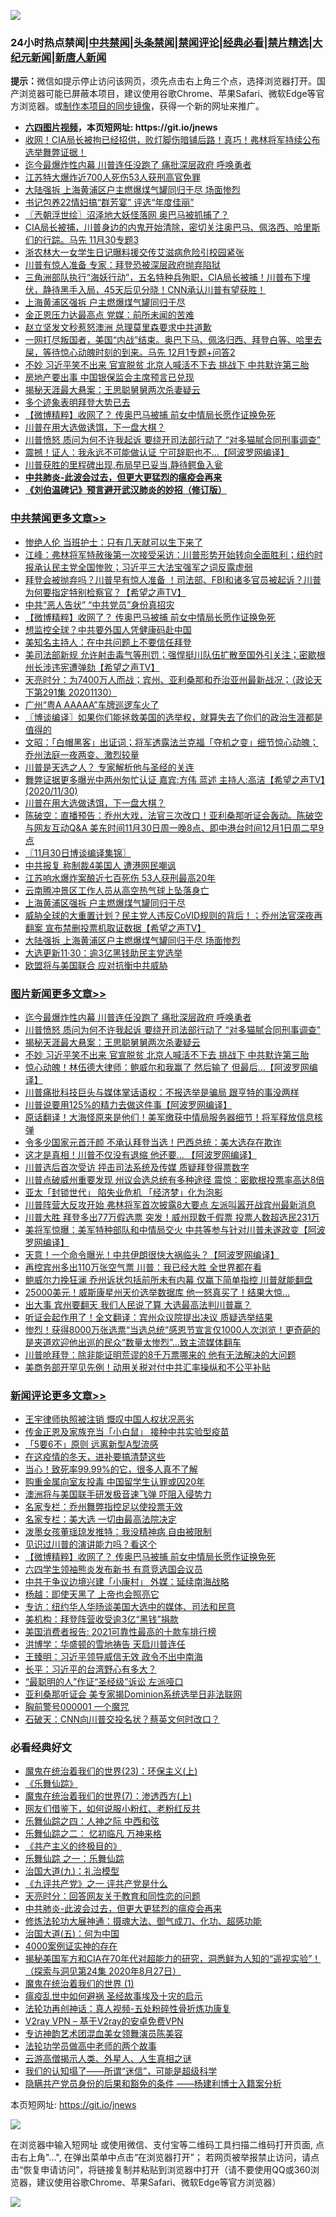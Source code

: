 ![](https://raw.githubusercontent.com/fqnews/bnews/master/64photo/fqnews-qr.jpg)

<div id="tt">
<h3>24小时热点禁闻|<a href="#%E4%B8%AD%E5%85%B1%E7%A6%81%E9%97%BB%E6%9B%B4%E5%A4%9A%E6%96%87%E7%AB%A0">中共禁闻</a>|<a href="#%E5%9B%BE%E7%89%87%E6%96%B0%E9%97%BB%E6%9B%B4%E5%A4%9A%E6%96%87%E7%AB%A0">头条禁闻</a>|<a href="#%E6%96%B0%E9%97%BB%E8%AF%84%E8%AE%BA%E6%9B%B4%E5%A4%9A%E6%96%87%E7%AB%A0">禁闻评论|<a href="#%E5%BF%85%E7%9C%8B%E7%BB%8F%E5%85%B8%E5%A5%BD%E6%96%87">经典必看|<a href="/video.md#%E7%A6%81%E7%89%87%E7%B2%BE%E9%80%89">禁片精选</a>|<a href="https://github.com/fqnews/djy/blob/master/gb/nf1351518.md#1">大纪元新闻</a>|<a href="https://github.com/fqnews/ntdtv/blob/master/gb/prog204.md#1">新唐人新闻</a></h3>
<div><b>提示：</b>微信如提示停止访问该网页，须先点击右上角三个点，选择浏览器打开。国产浏览器可能已屏蔽本项目，建议使用谷歌Chrome、苹果Safari、微软Edge等官方浏览器。或<a href="https://github.com/fqnews/bnews/blob/master/%E5%88%B6%E4%BD%9Cgit%E7%A6%81%E9%97%BB%E9%95%9C%E5%83%8F.md">制作本项目的同步镜像</a>，获得一个新的网址来推广。</div>
<ul>
<li><b><a href="http://d1.bdrive.tk/64.mp4" target="_blank">六四图片视频</a>，本页短网址: https://git.io/jnews</b></li>
<li><a href="/bannedvideo/20201130/1439653.md">收网！CIA局长被拘已经招供，败灯脚伤暗铺后路！真巧！弗林将军持续公布选举舞弊证据！</a></li>
<li><a href="/topimagenews/20201201/1439781.md">迄今最爆炸性内幕 川普连任没跑了 痛批深层政府 呼唤勇者</a></li>
<li><a href="/cbnews/20201130/1439584.md">江苏特大爆炸近700人死伤53人获刑高官免罪</a></li>
<li><a href="/cbnews/20201201/1439734.md">大陆强拆 上海黄浦区户主燃爆煤气罐同归于尽 场面惨烈</a></li>
<li><a href="/cnnews/20201130/1439593.md">书记包养22情妇搞“群芳宴” 评选“年度佳丽”</a></li>
<li><a href="/ssgc/20201201/1439836.md">〖兲朝浮世绘〗沼泽地大妖怪落网 奥巴马被抓捕了？</a></li>
<li><a href="/bannedvideo/20201201/1439731.md">CIA局长被捕，川普身边的内鬼开始清除，密切关注奥巴马、佩洛西、哈里斯们的行踪。马先 11月30专题3</a></li>
<li><a href="/headline/20201130/1439651.md">浙农林大一女学生日记曝料援交传艾滋病危险引校园紧张</a></li>
<li><a href="/cnnews/20201130/1439592.md">川普有惊人准备 专家：拜登恐被深层政府抛弃陷狱</a></li>
<li><a href="/bannedvideo/20201201/1439943.md">三角洲部队执行“海妖行动”，五名特种兵殉职，CIA局长被捕！川普布下埋伏，静待黑手入局，45天后见分晓！CNN承认川普有望获胜！</a></li>
<li><a href="/cbnews/20201201/1439806.md">上海黄浦区强拆 户主燃爆煤气罐同归于尽</a></li>
<li><a href="/cnnews/20201130/1439594.md">金正恩压力达最高点 党媒：前所未闻的苦难</a></li>
<li><a href="/cbnews/20201130/1439567.md">赵立坚发文秒惹怒澳洲 总理莫里森要求中共道歉</a></li>
<li><a href="/bannedvideo/20201201/1439856.md">一网打尽叛国者，美国“内战”结束。奥巴下马、佩洛归西、拜登白等、哈里去屎，等待惊心动魄时刻的到来。马先 12月1专题+问答2</a></li>
<li><a href="/topimagenews/20201130/1439615.md">不妙 习近平笑不出来 官宣脱贫 北京人喊活不下去 挑战下 中共默许第三胎</a></li>
<li><a href="/finance/20201201/1439844.md">房地产要出事 中国银保监会主席预言已兑现</a></li>
<li><a href="/topimagenews/20201201/1439730.md">揭秘天涯最大悬案：王思聪舅舅两次杀妻疑云</a></li>
<li><a href="/comments/20201201/1439928.md">多个迹象表明拜登大势已去</a></li>
<li><a href="/comments/20201201/1440047.md">【微博精粹】收网了？ 传奥巴马被捕 前女中情局长愿作证换免死</a></li>
<li><a href="/cbnews/20201201/1439909.md">川普在用大选做诱饵，下一盘大棋？</a></li>
<li><a href="/topimagenews/20201201/1439743.md">川普愤怒 质问为何不许我起诉 要绕开司法部行动了 “对多猫腻合同刑事调查”</a></li>
<li><a href="/cnnews/20201201/1440032.md">震撼！证人：我永远不可能做认证 宁可辞职也不…【阿波罗网编译】</a></li>
<li><a href="/bannedvideo/20201130/1439642.md">川普获胜的里程碑出现,布局早已妥当,静待鳄鱼入瓮</a></li>
<li><b><a href="/comments/20200211/1275071.md" target="_blank">中共肺炎-此波会过去，但更大更猛烈的瘟疫会再来</a></b></li>
<li><b><a href="/comments/20200207/1272816.md" target="_blank">《刘伯温碑记》预言避开武汉肺炎的妙招（修订版）</a></b></li>
</ul>
</div>

<div class="catlist">
<h3><a href="/cbnews/" target="_blank">中共禁闻</a><span><a href="/cbnews/" target="_blank" rel="nofollow">更多文章>></a></span></h3>
<ul>
<li><a href="/cbnews/20201201/1440137.md" target="_blank">惨绝人伦 当班护士：只有几天就可以生下来了</a></li>
<li><a href="/cbnews/20201201/1440126.md" target="_blank">江峰：弗林将军特赦後第一次接受采访：川普形势开始转向全面胜利；纽约时报承认民主党全国惨败；习近平三大法宝强军之词反露虚弱</a></li>
<li><a href="/cbnews/20201201/1440089.md" target="_blank">拜登会被抛弃吗？川普早有惊人准备 ！司法部、FBI和诸多官员被起诉？川普为何要指定特别检察官？【希望之声TV】</a></li>
<li><a href="/cbnews/20201201/1440071.md" target="_blank">中共“恶人告状” “中共党员”身份真招灾</a></li>
<li><a href="/comments/20201201/1440047.md" target="_blank">【微博精粹】收网了？ 传奥巴马被捕 前女中情局长愿作证换免死</a></li>
<li><a href="/cbnews/20201201/1440042.md" target="_blank">想监控全球？中共要外国人凭健康码赴中国</a></li>
<li><a href="/cbnews/20201201/1440020.md" target="_blank">美知名主持人：在中共问题上不要信任拜登</a></li>
<li><a href="/cbnews/20201201/1439992.md" target="_blank">美司法部新规 允许射击毒气等刑罚；强悍挺川队伍扩散至国外引关注；密歇根州长涉违宪遭弹劾【希望之声TV】</a></li>
<li><a href="/cbnews/20201201/1439980.md" target="_blank">天亮时分：为7400万人而战；宾州、亚利桑那和乔治亚州最新战况；（政论天下第291集 20201130）</a></li>
<li><a href="/cbnews/20201201/1439951.md" target="_blank">广州“粤A AAAAA”车牌巡逻车火了</a></li>
<li><a href="/cbnews/20201201/1439938.md" target="_blank">〖博谈编译〗如果你们能拯救美国的选举权，就算失去了你们的政治生涯都是值得的</a></li>
<li><a href="/cbnews/20201201/1439927.md" target="_blank">文昭：「白帽黑客」出证词；将军透露法兰克福「夺机之变」细节惊心动魄；乔州法庭一夜两变、激烈较量</a></li>
<li><a href="/cbnews/20201201/1439728.md" target="_blank">川普是天选之人？ 专家解析他与圣经的关连</a></li>
<li><a href="/cbnews/20201201/1439913.md" target="_blank">舞弊证据更多曝光中两州匆忙认证 嘉宾:方伟 蓝述 主持人:高洁【希望之声TV】(2020/11/30)</a></li>
<li><a href="/cbnews/20201201/1439909.md" target="_blank">川普在用大选做诱饵，下一盘大棋？</a></li>
<li><a href="/cbnews/20201201/1439829.md" target="_blank">陈破空：直播预告：乔州大戏，法官三次改口！亚利桑那听证会轰动。陈破空与网友互动Q&amp;A 美东时间11月30日周一晚8点、即中港台时间12月1日周二早9点</a></li>
<li><a href="/cbnews/20201201/1439828.md" target="_blank">〖11月30日博谈编译集锦〗</a></li>
<li><a href="/cbnews/20201201/1439820.md" target="_blank">中共报复 称制裁4美国人 遭港网民嘲讽</a></li>
<li><a href="/cbnews/20201201/1439808.md" target="_blank">江苏响水爆炸案酿近七百死伤 53人获刑最高20年</a></li>
<li><a href="/cbnews/20201201/1439807.md" target="_blank">云南腾冲景区工作人员从高空热气球上坠落身亡</a></li>
<li><a href="/cbnews/20201201/1439806.md" target="_blank">上海黄浦区强拆 户主燃爆煤气罐同归于尽</a></li>
<li><a href="/cbnews/20201201/1439800.md" target="_blank">威胁全球的大重置计划？民主党人违反CoVID规则的背后！；乔州法官深夜再翻案 宣布禁删投票机取证数据【希望之声TV】</a></li>
<li><a href="/cbnews/20201201/1439734.md" target="_blank">大陆强拆 上海黄浦区户主燃爆煤气罐同归于尽 场面惨烈</a></li>
<li><a href="/cbnews/20201130/1439688.md" target="_blank">大选更新11·30：逾3亿黑钱助民主党选举</a></li>
<li><a href="/cbnews/20201130/1439658.md" target="_blank">欧盟将与美国联合 应对抗衡中共威胁</a></li>

</ul>
</div>
<div class="catlist">
<h3><a href="/topimagenews/" target="_blank">图片新闻</a><span><a href="/topimagenews/" target="_blank" rel="nofollow">更多文章>></a></span></h3>
<ul>
<li><a href="/topimagenews/20201201/1439781.md" target="_blank">迄今最爆炸性内幕 川普连任没跑了 痛批深层政府 呼唤勇者</a></li>
<li><a href="/topimagenews/20201201/1439743.md" target="_blank">川普愤怒 质问为何不许我起诉 要绕开司法部行动了 “对多猫腻合同刑事调查”</a></li>
<li><a href="/topimagenews/20201201/1439730.md" target="_blank">揭秘天涯最大悬案：王思聪舅舅两次杀妻疑云</a></li>
<li><a href="/topimagenews/20201130/1439615.md" target="_blank">不妙 习近平笑不出来 官宣脱贫 北京人喊活不下去 挑战下 中共默许第三胎</a></li>
<li><a href="/topimagenews/20201130/1439556.md" target="_blank">惊心动魄！林伍德大律师：鲍威尔和我赢了 然后输了 但最后&#8230;【阿波罗网编译】</a></li>
<li><a href="/topimagenews/20201130/1439512.md" target="_blank">川普痛批科技巨头与媒体掌话语权：不报选举是骗局 跟亨特的事没两样</a></li>
<li><a href="/topimagenews/20201130/1439486.md" target="_blank">川普说要用125%的精力去做这件事【阿波罗网编译】</a></li>
<li><a href="/comments/20201130/1439481.md" target="_blank">原话翻译！大海怪原来是他们！美军缴获中情局服务器细节！将军释放信息核弹</a></li>
<li><a href="/topimagenews/20201130/1439454.md" target="_blank">令多少国家元首汗颜 不承认拜登当选！巴西总统：美大选存在欺诈</a></li>
<li><a href="/topimagenews/20201130/1439362.md" target="_blank">这才是真相！川普不仅没有退缩 他还要… 【阿波罗网编译】</a></li>
<li><a href="/topimagenews/20201130/1439300.md" target="_blank">川普选后首次受访 抨击司法系统及传媒 质疑拜登得票数字</a></li>
<li><a href="/topimagenews/20201130/1439290.md" target="_blank">川普点破威州重要发现 州议会选总统有多种途径 震惊：密歇根投票率高达8倍</a></li>
<li><a href="/topimagenews/20201130/1439271.md" target="_blank">亚太「封锁世代」 陷失业危机 「经济梦」化为泡影</a></li>
<li><a href="/topimagenews/20201130/1439243.md" target="_blank">川普阵营大反攻开始 弗林将军首次披露8大要点 左派叫嚣开战宾州最新消息</a></li>
<li><a href="/topimagenews/20201129/1439209.md" target="_blank">川普大胜 拜登多出77万假选票 突发！威州现数千假票 投票人数超选民231万</a></li>
<li><a href="/topimagenews/20201129/1439098.md" target="_blank">美将军惊曝：美军特种部队和中情局交火 中共等参与针对川普未遂政变【阿波罗网编译】</a></li>
<li><a href="/topimagenews/20201129/1439062.md" target="_blank">天意！一个命令曝光！中共伊朗很快大祸临头？【阿波罗网编译】</a></li>
<li><a href="/topimagenews/20201129/1438889.md" target="_blank">再控宾州多出110万张空气票 川普：我已经大胜 全世界都在看</a></li>
<li><a href="/topimagenews/20201129/1438851.md" target="_blank">鲍威尔力挽狂澜 乔州诉状包括前所未有内幕 仅赢下简单指控 川普就能翻盘</a></li>
<li><a href="/topimagenews/20201128/1438779.md" target="_blank">25000美元！威斯康星州天价选举数据库 他一怒真买了！结果大惊…</a></li>
<li><a href="/topimagenews/20201128/1438742.md" target="_blank">出大事 宾州要翻天 我们人民说了算 大选最高法判川普赢？</a></li>
<li><a href="/topimagenews/20201128/1438585.md" target="_blank">听证会起作用了！全文翻译：宾州众议院提出决议 质疑选举结果</a></li>
<li><a href="/comments/20201128/1438507.md" target="_blank">惨烈！获得8000万张选票“当选总统”感恩节宣言仅1000人次浏览！更奇葩的是夹道欢迎他出巡的民众“数量太惨烈”…致主流媒体翻车</a></li>
<li><a href="/topimagenews/20201128/1438467.md" target="_blank">川普呛拜登：除非能证明荒谬的8千万票哪来的 他有无法解决的大问题</a></li>
<li><a href="/topimagenews/20201128/1438318.md" target="_blank">美商务部开罕见先例！动用关税对付中共汇率操纵和不公平补贴</a></li>

</ul>
</div>
<div class="catlist">
<h3><a href="/comments/" target="_blank">新闻评论</a><span><a href="/comments/" target="_blank" rel="nofollow">更多文章>></a></span></h3>
<ul>
<li><a href="/comments/20201201/1440168.md" target="_blank">王宇律师执照被注销 慨叹中国人权状况恶劣</a></li>
<li><a href="/comments/20201201/1440167.md" target="_blank">传金正恩及家族充当「小白鼠」 接种中共实验型疫苗</a></li>
<li><a href="/comments/20201201/1440166.md" target="_blank">「5要6不」原则 远离新型A型流感</a></li>
<li><a href="/comments/20201201/1440165.md" target="_blank">在这疫情的冬天，进补要搞清楚这些</a></li>
<li><a href="/comments/20201201/1440164.md" target="_blank">当心！致死率99.99%的它，很多人真不了解</a></li>
<li><a href="/comments/20201201/1440147.md" target="_blank">购重金属向室友投毒 中国留学生认罪或囚20年</a></li>
<li><a href="/comments/20201201/1440146.md" target="_blank">澳洲将与美国联手研发极音速飞弹 吓阻入侵势力</a></li>
<li><a href="/comments/20201201/1440140.md" target="_blank">名家专栏：乔州舞弊指控足以使投票无效</a></li>
<li><a href="/comments/20201201/1440129.md" target="_blank">名家专栏：美大选 一切由最高法院决定</a></li>
<li><a href="/comments/20201201/1440094.md" target="_blank">泼墨女孩董瑶琼发推特：我没精神病 自由被限制</a></li>
<li><a href="/comments/20201201/1440068.md" target="_blank">见识过川普的演讲能力吗？看这个</a></li>
<li><a href="/comments/20201201/1440047.md" target="_blank">【微博精粹】收网了？ 传奥巴马被捕 前女中情局长愿作证换免死</a></li>
<li><a href="/comments/20201201/1440034.md" target="_blank">六四学生领袖熊炎发布新书 有意竞选国会议员</a></li>
<li><a href="/comments/20201201/1440033.md" target="_blank">中共于争议边境兴建「小康村」 外媒：延续南海战略</a></li>
<li><a href="/comments/20201201/1440028.md" target="_blank">杨越：即使天黑了 上帝也会照亮它</a></li>
<li><a href="/comments/20201201/1440009.md" target="_blank">专访：纽约华人华旸谈美国大选中的媒体、司法和民意</a></li>
<li><a href="/comments/20201201/1440008.md" target="_blank">美机构：拜登阵营收受逾3亿“黑钱”捐款</a></li>
<li><a href="/comments/20201201/1440007.md" target="_blank">美国消费者报告: 2021可靠性最高的十款车排行榜</a></li>
<li><a href="/comments/20201201/1439990.md" target="_blank">洪博学：华盛顿的雪地祷告 天启川普连任</a></li>
<li><a href="/comments/20201201/1439989.md" target="_blank">王臻明：习近平领导威信无效 政令不出中南海</a></li>
<li><a href="/comments/20201201/1439988.md" target="_blank">长平：习近平的台湾野心有多大？</a></li>
<li><a href="/comments/20201201/1439987.md" target="_blank">“最聪明的人”作证“圣经级”诉讼 左派哑口</a></li>
<li><a href="/comments/20201201/1439970.md" target="_blank">亚利桑那听证会 美专家揭Dominion系统选举日非法联网</a></li>
<li><a href="/comments/20201201/1439958.md" target="_blank">胸前警号000001 一个魔咒</a></li>
<li><a href="/comments/20201201/1439957.md" target="_blank">石破天：CNN向川普交投名状？蔡英文何时改口？</a></li>

</ul>
</div>

<div class="catlist">
<h3>必看经典好文</h3>
<ul>
<li><a href="/ssgc/20180904/993719.md" target="_blank">魔鬼在统治着我们的世界(23)：环保主义(上)</a></li>
<li><a href="/comments/20200527/783191.md" target="_blank">《乐舞仙踪》</a></li>
<li><a href="/topimagenews/20180527/948369.md" target="_blank">魔鬼在统治着我们的世界(7)：渗透西方(上)</a></li>
<li><a href="/comments/20200712/1359630.md" target="_blank">网友们借鉴下，如何说服小粉红、老粉红反共</a></li>
<li><a href="/tculture/20190101/791144.md" target="_blank">乐舞仙踪之四：人神之际 中西和弦</a></li>
<li><a href="/tculture/20170711/790081.md" target="_blank">乐舞仙踪之二： 忆初临凡 万神来格</a></li>
<li><a href="/bookwiki/20171120/858084.md" target="_blank">《共产主义的终极目的》</a></li>
<li><a href="/tculture/20170710/789533.md" target="_blank">乐舞仙踪 之一：乐舞仙踪</a></li>
<li><a href="/cbnews/20180315/914943.md" target="_blank">治国大道(九)：礼治模型</a></li>
<li><a href="/bookonline/20131116/201056.md" target="_blank">《九评共产党》之一 评共产党是什么</a></li>
<li><a href="/cbnews/20200916/1397196.md" target="_blank">天亮时分：回答网友关于教育和同性恋的问题</a></li>
<li><a href="/comments/20200211/1275071.md" target="_blank">中共肺炎-此波会过去，但更大更猛烈的瘟疫会再来</a></li>
<li><a href="/comments/20191203/1234383.md" target="_blank">修炼法轮功大展神通：摄魂大法、御气成刀、化功、超感功能</a></li>
<li><a href="/cbnews/20180311/913065.md" target="_blank">治国大道(五)：何为中国</a></li>
<li><a href="/lifebaike/20201113/1430218.md" target="_blank">4000案例证实神的存在</a></li>
<li><a href="/cbnews/20200828/1386804.md" target="_blank">揭秘美国军方和CIA在70年代对超能力的研究，洞悉鲜为人知的“遥视实验”！（探索与洞见第24集 2020年8月27日）</a></li>
<li><a href="/topimagenews/20180519/944624.md" target="_blank">魔鬼在统治着我们的世界 (1)</a></li>
<li><a href="/comments/20200618/1346823.md" target="_blank">瘟疫乱世中如何避祸 圣经故事埃及十灾的启示</a></li>
<li><a href="/comments/20190516/1128964.md" target="_blank">法轮功再创神话：真人视频-五处粉碎性骨折炼功康复</a></li>
<li><a href="/comments/20200112/1257608.md" target="_blank">V2ray VPN &#8211; 基于V2ray的安卓免费VPN</a></li>
<li><a href="/topimagenews/20180404/923380.md" target="_blank">专访神韵艺术团混血美女领舞演员陈美容</a></li>
<li><a href="/comments/20200629/1352533.md" target="_blank">法轮功学员做高中老师的两个故事</a></li>
<li><a href="/comments/20200919/82684.md" target="_blank">云游高僧揭示人类、外星人、人生真相之谜</a></li>
<li><a href="/sohnews/20161029/607205.md" target="_blank">我们的认知塌了——所谓“迷信”，可能是超级科学</a></li>
<li><a href="/comments/20201010/1411228.md" target="_blank">隐瞒共产党员身份的后果和豁免的条件 ——杨建利博士入籍案分析</a></li>

</ul>
</div>

本页短网址: https://git.io/jnews

![](https://raw.githubusercontent.com/fqnews/bnews/master/64photo/fqnews-qr.jpg)

在浏览器中输入短网址 或使用微信、支付宝等二维码工具扫描二维码打开页面, 点击右上角"...", 在弹出菜单中点击“在浏览器打开”； 若网页被举报禁止访问，请点击“恢复申请访问”，将链接复制并粘贴到浏览器中打开（请不要使用QQ或360浏览器，建议使用谷歌Chrome、苹果Safari、微软Edge等官方浏览器）

![](https://raw.githubusercontent.com/fqnews/bnews/master/64photo/wx.jpg)